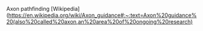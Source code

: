 Axon pathfinding [Wikipedia](https://en.wikipedia.org/wiki/Axon_guidance#:~:text=Axon%20guidance%20(also%20called%20axon,an%20area%20of%20ongoing%20research)
